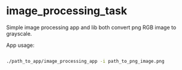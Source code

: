 # image_processing_task


Simple image processing app and lib both convert png RGB image to grayscale.

App usage:
```bash

./path_to_app/image_processing_app -i path_to_png_image.png

```
